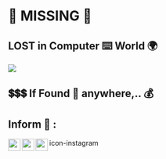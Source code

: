 # :construction: MISSING :stop_sign:

## LOST in Computer :keyboard: World :earth_africa:

<img src="https://github.com/Senthil-Lakshmikanth/Senthil-Lakshmikanth/blob/main/Glitch.gif">

## :heavy_dollar_sign::heavy_dollar_sign::heavy_dollar_sign: If Found :mag_right: anywhere,.. :moneybag:

## Inform :mobile_phone_off: :
[<img align="left" width="25px" src="https://cdn.jsdelivr.net/npm/simple-icons@v3/icons/instagram.svg">](https://www.instagram.com/senthil_dot_adhu_idhu/)
[<img align="left" width="25px" src="https://cdn.jsdelivr.net/npm/simple-icons@v3/icons/telegram.svg">](https://t.me/senthil_dot_adhu_idhu)
[<img align="left" width="25px" src="https://cdn.jsdelivr.net/npm/simple-icons@v3/icons/gmail.svg">](mailto:lakshmikanthsenthil@gmail.com)

<i class="icon-instagram"></i> icon-instagram
